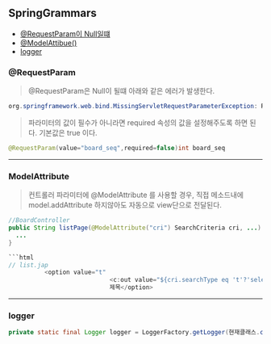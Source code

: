 ## SpringGrammars

- [@RequestParam이 Null일떄](#requestparam)
- [@ModelAttibue()](#modelattribute)
- [logger](#logger)

### @RequestParam

> @RequestParam은 Null이 될떄 아래와 같은 에러가 발생한다.

```java
org.springframework.web.bind.MissingServletRequestParameterException: Required int parameter 'board_seq' is not present
```

> 파라미터의 값이 필수가 아니라면 required 속성의 값을 설정해주도록 하면 된다. 기본값은 true 이다.

```java
@RequestParam(value="board_seq",required=false)int board_seq
```

---

### ModelAttribute

>컨트롤러 파라미터에 @ModelAttribute 를 사용할 경우, 직접 메소드내에 model.addAttribute 하지않아도 자동으로 view단으로 전달된다.

```java
//BoardController
public String listPage(@ModelAttribute("cri") SearchCriteria cri, ...) throws Exception {
  ...
}

```html
// list.jap
          <option value="t"
							<c:out value="${cri.searchType eq 't'?'selected':''}"/>>
							제목</option>
```

---

### logger

```java
private static final Logger logger = LoggerFactory.getLogger(현재클래스.class);
```
